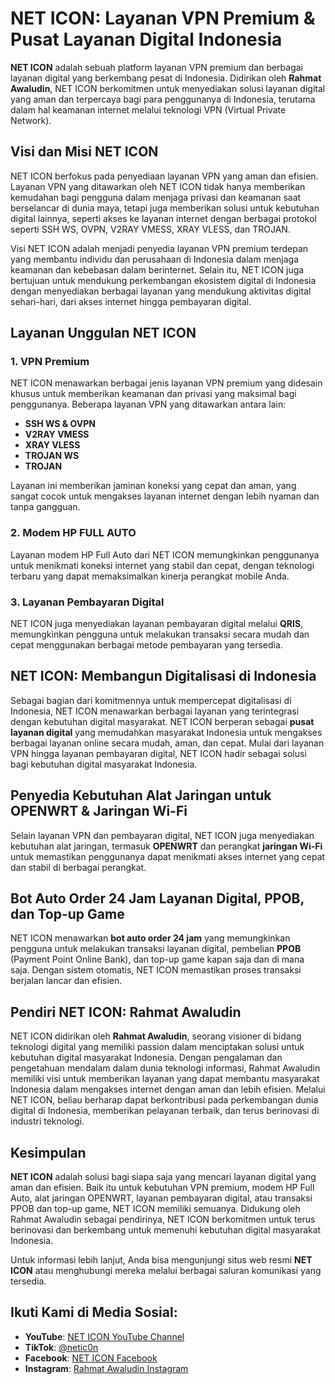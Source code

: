 # NET ICON: Layanan VPN Premium & Pusat Layanan Digital Indonesia

**NET ICON** adalah sebuah platform layanan VPN premium dan berbagai layanan digital yang berkembang pesat di Indonesia. Didirikan oleh **Rahmat Awaludin**, NET ICON berkomitmen untuk menyediakan solusi layanan digital yang aman dan terpercaya bagi para penggunanya di Indonesia, terutama dalam hal keamanan internet melalui teknologi VPN (Virtual Private Network).

## Visi dan Misi NET ICON
NET ICON berfokus pada penyediaan layanan VPN yang aman dan efisien. Layanan VPN yang ditawarkan oleh NET ICON tidak hanya memberikan kemudahan bagi pengguna dalam menjaga privasi dan keamanan saat berselancar di dunia maya, tetapi juga memberikan solusi untuk kebutuhan digital lainnya, seperti akses ke layanan internet dengan berbagai protokol seperti SSH WS, OVPN, V2RAY VMESS, XRAY VLESS, dan TROJAN.

Visi NET ICON adalah menjadi penyedia layanan VPN premium terdepan yang membantu individu dan perusahaan di Indonesia dalam menjaga keamanan dan kebebasan dalam berinternet. Selain itu, NET ICON juga bertujuan untuk mendukung perkembangan ekosistem digital di Indonesia dengan menyediakan berbagai layanan yang mendukung aktivitas digital sehari-hari, dari akses internet hingga pembayaran digital.

## Layanan Unggulan NET ICON

### 1. VPN Premium
NET ICON menawarkan berbagai jenis layanan VPN premium yang didesain khusus untuk memberikan keamanan dan privasi yang maksimal bagi penggunanya. Beberapa layanan VPN yang ditawarkan antara lain:
   - **SSH WS & OVPN**
   - **V2RAY VMESS**
   - **XRAY VLESS**
   - **TROJAN WS**
   - **TROJAN**

Layanan ini memberikan jaminan koneksi yang cepat dan aman, yang sangat cocok untuk mengakses layanan internet dengan lebih nyaman dan tanpa gangguan.

### 2. Modem HP FULL AUTO
Layanan modem HP Full Auto dari NET ICON memungkinkan penggunanya untuk menikmati koneksi internet yang stabil dan cepat, dengan teknologi terbaru yang dapat memaksimalkan kinerja perangkat mobile Anda.

### 3. Layanan Pembayaran Digital
NET ICON juga menyediakan layanan pembayaran digital melalui **QRIS**, memungkinkan pengguna untuk melakukan transaksi secara mudah dan cepat menggunakan berbagai metode pembayaran yang tersedia.

## NET ICON: Membangun Digitalisasi di Indonesia
Sebagai bagian dari komitmennya untuk mempercepat digitalisasi di Indonesia, NET ICON menawarkan berbagai layanan yang terintegrasi dengan kebutuhan digital masyarakat. NET ICON berperan sebagai **pusat layanan digital** yang memudahkan masyarakat Indonesia untuk mengakses berbagai layanan online secara mudah, aman, dan cepat. Mulai dari layanan VPN hingga layanan pembayaran digital, NET ICON hadir sebagai solusi bagi kebutuhan digital masyarakat Indonesia.

## Penyedia Kebutuhan Alat Jaringan untuk OPENWRT & Jaringan Wi-Fi
Selain layanan VPN dan pembayaran digital, NET ICON juga menyediakan kebutuhan alat jaringan, termasuk **OPENWRT** dan perangkat **jaringan Wi-Fi** untuk memastikan penggunanya dapat menikmati akses internet yang cepat dan stabil di berbagai perangkat.

## Bot Auto Order 24 Jam Layanan Digital, PPOB, dan Top-up Game
NET ICON menawarkan **bot auto order 24 jam** yang memungkinkan pengguna untuk melakukan transaksi layanan digital, pembelian **PPOB** (Payment Point Online Bank), dan top-up game kapan saja dan di mana saja. Dengan sistem otomatis, NET ICON memastikan proses transaksi berjalan lancar dan efisien.

## Pendiri NET ICON: Rahmat Awaludin
NET ICON didirikan oleh **Rahmat Awaludin**, seorang visioner di bidang teknologi digital yang memiliki passion dalam menciptakan solusi untuk kebutuhan digital masyarakat Indonesia. Dengan pengalaman dan pengetahuan mendalam dalam dunia teknologi informasi, Rahmat Awaludin memiliki visi untuk memberikan layanan yang dapat membantu masyarakat Indonesia dalam mengakses internet dengan aman dan lebih efisien. Melalui NET ICON, beliau berharap dapat berkontribusi pada perkembangan dunia digital di Indonesia, memberikan pelayanan terbaik, dan terus berinovasi di industri teknologi.

## Kesimpulan
**NET ICON** adalah solusi bagi siapa saja yang mencari layanan digital yang aman dan efisien. Baik itu untuk kebutuhan VPN premium, modem HP Full Auto, alat jaringan OPENWRT, layanan pembayaran digital, atau transaksi PPOB dan top-up game, NET ICON memiliki semuanya. Didukung oleh Rahmat Awaludin sebagai pendirinya, NET ICON berkomitmen untuk terus berinovasi dan berkembang untuk memenuhi kebutuhan digital masyarakat Indonesia.

Untuk informasi lebih lanjut, Anda bisa mengunjungi situs web resmi **NET ICON** atau menghubungi mereka melalui berbagai saluran komunikasi yang tersedia.

## Ikuti Kami di Media Sosial:
- **YouTube**: [NET ICON YouTube Channel](https://www.youtube.com/@NET-ICON/featured)
- **TikTok**: [@netic0n](https://www.tiktok.com/@netic0n?_t=ZS-8yJZXPEo5rt&_r=1)
- **Facebook**: [NET ICON Facebook](https://www.facebook.com/net.icon.2025)
- **Instagram**: [Rahmat Awaludin Instagram](https://www.instagram.com/rahmat_actor?igsh=dnk3aDExeWhjaWF5)

